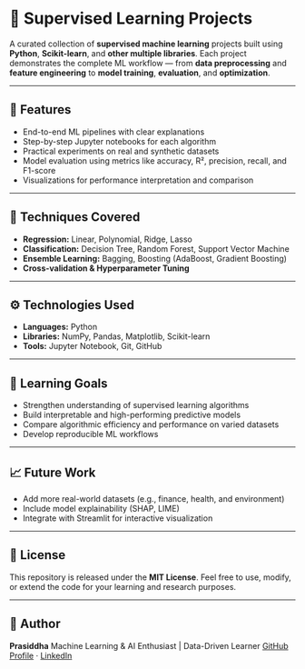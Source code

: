 # 🧠 Supervised Learning Projects

A curated collection of **supervised machine learning** projects built using **Python**, **Scikit-learn**, and **other multiple libraries**.
Each project demonstrates the complete ML workflow — from **data preprocessing** and **feature engineering** to **model training**, **evaluation**, and **optimization**.

---

## 🚀 Features

* End-to-end ML pipelines with clear explanations
* Step-by-step Jupyter notebooks for each algorithm
* Practical experiments on real and synthetic datasets
* Model evaluation using metrics like accuracy, R², precision, recall, and F1-score
* Visualizations for performance interpretation and comparison

---

## 🧩 Techniques Covered

* **Regression:** Linear, Polynomial, Ridge, Lasso
* **Classification:** Decision Tree, Random Forest, Support Vector Machine
* **Ensemble Learning:** Bagging, Boosting (AdaBoost, Gradient Boosting)
* **Cross-validation & Hyperparameter Tuning**

---

## ⚙️ Technologies Used

* **Languages:** Python
* **Libraries:** NumPy, Pandas, Matplotlib, Scikit-learn
* **Tools:** Jupyter Notebook, Git, GitHub

---

## 🧠 Learning Goals

* Strengthen understanding of supervised learning algorithms
* Build interpretable and high-performing predictive models
* Compare algorithmic efficiency and performance on varied datasets
* Develop reproducible ML workflows

---

## 📈 Future Work

* Add more real-world datasets (e.g., finance, health, and environment)
* Include model explainability (SHAP, LIME)
* Integrate with Streamlit for interactive visualization

---

## 🧾 License

This repository is released under the **MIT License**.
Feel free to use, modify, or extend the code for your learning and research purposes.

---

## 👤 Author

**Prasiddha**
Machine Learning & AI Enthusiast | Data-Driven Learner
[GitHub Profile](https://github.com/LiboniX-2) · [LinkedIn](https://www.linkedin.com/in/prasiddha-mainali-105bb0352/)

